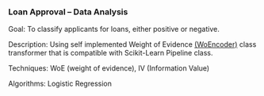 
### Loan Approval – Data Analysis
Goal: To classify applicants for loans, either positive or negative.

Description: Using self implemented Weight of Evidence [(WoEncoder)](supporting_funcs.py) class transformer that is compatible with Scikit-Learn Pipeline class.

Techniques: WoE (weight of evidence), IV (Information Value)

Algorithms: Logistic Regression